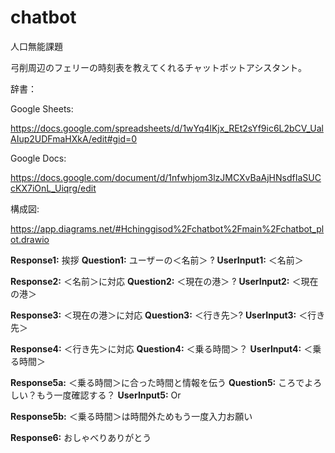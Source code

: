 # chatbot
人口無能課題

弓削周辺のフェリーの時刻表を教えてくれるチャットボットアシスタント。

辞書：

Google Sheets: 

https://docs.google.com/spreadsheets/d/1wYq4lKjx_REt2sYf9ic6L2bCV_UalAIup2UDFmaHXkA/edit#gid=0


Google Docs: 

https://docs.google.com/document/d/1nfwhjom3lzJMCXvBaAjHNsdfIaSUCcKX7iOnL_Uiqrg/edit


構成図:


https://app.diagrams.net/#Hchinggisod%2Fchatbot%2Fmain%2Fchatbot_plot.drawio

**Response1:** 挨拶                                 **Question1:** ユーザーの＜名前＞ ?      **UserInput1:** ＜名前＞


**Response2:** ＜名前＞に対応                        **Question2:** ＜現在の港＞ ?            **UserInput2:** ＜現在の港＞ 


**Response3:** ＜現在の港＞に対応                     **Question3:** ＜行き先＞?               **UserInput3:** ＜行き先＞


**Response4:** ＜行き先＞に対応                       **Question4:** ＜乗る時間＞？       **UserInput4:** ＜乗る時間＞


**Response5a:** ＜乗る時間＞に合った時間と情報を伝う    **Question5:** ころでよろしい？もう一度確認する？ **UserInput5:** <Yes> Or <No>
  
  
**Response5b:** ＜乗る時間＞は時間外ためもう一度入力お願い
  
  
**Response6:** おしゃべりありがとう
